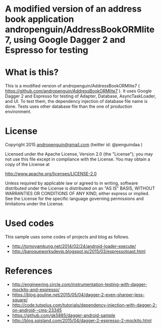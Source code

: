 # A modified version of an address book application andropenguin/AddressBookORMlite7, using Google Dagger 2 and Espresso for testing

# What is this?

This is a modified version of andropenguin/AddressBookORMlite7 
( https://github.com/andropenguin/AddressBookORMlite7 ). 
It uses Google Dagger 2 and Espresso for testing of Adapter, Database, AsyncTaskLoader, and UI.
To test them, the dependency injection of database file name is done. Tests uses other database file
 than the one of production environment.

# License
Copyright 2015 andropenguin@gmail.com (twitter id: @penguindaa )

Licensed under the Apache License, Version 2.0 (the "License"); you may not use this file except in compliance with the License. You may obtain a copy of the License at

 http://www.apache.org/licenses/LICENSE-2.0

Unless required by applicable law or agreed to in writing, software distributed under the License is distributed on an "AS IS" BASIS, WITHOUT WARRANTIES OR CONDITIONS OF ANY KIND, either express or implied. See the License for the specific language governing permissions and limitations under the License.

# Used codes

This sample uses some codes of projects and blog as follows.

* http://tomoyamkung.net/2014/02/24/android-loader-execute/
* http://baroqueworksdevjp.blogspot.jp/2015/03/espressotoast.html

# References

* http://engineering.circle.com/instrumentation-testing-with-dagger-mockito-and-espresso/
* https://blog.gouline.net/2015/05/04/dagger-2-even-sharper-less-square/
* http://code.tutsplus.com/tutorials/dependency-injection-with-dagger-2-on-android--cms-23345
* https://github.com/gk5885/dagger-android-sample
* http://blog.sqisland.com/2015/04/dagger-2-espresso-2-mockito.html
